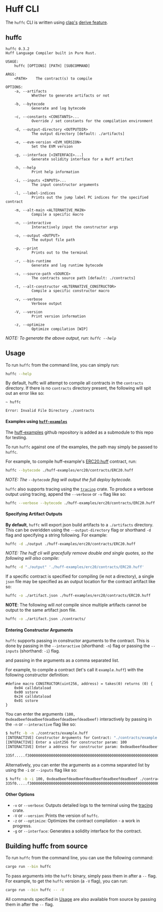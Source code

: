 # Huff CLI

The `huffc` CLI is written using [clap's](https://docs.rs/clap) [derive feature](https://docs.rs/clap/latest/clap/_derive/index.html).

## huffc

```
huffc 0.3.2
Huff Language Compiler built in Pure Rust.

USAGE:
    huffc [OPTIONS] [PATH] [SUBCOMMAND]

ARGS:
    <PATH>    The contract(s) to compile

OPTIONS:
    -a, --artifacts
            Whether to generate artifacts or not

    -b, --bytecode
            Generate and log bytecode

    -c, --constants <CONSTANTS>...
            Override / set constants for the compilation environment

    -d, --output-directory <OUTPUTDIR>
            The output directory [default: ./artifacts]

    -e, --evm-version <EVM_VERSION>
            Set the EVM version

    -g, --interface [<INTERFACE>...]
            Generate solidity interface for a Huff artifact

    -h, --help
            Print help information

    -i, --inputs <INPUTS>...
            The input constructor arguments

    -l, --label-indices
            Prints out the jump label PC indices for the specified contract

    -m, --alt-main <ALTERNATIVE_MAIN>
            Compile a specific macro

    -n, --interactive
            Interactively input the constructor args

    -o, --output <OUTPUT>
            The output file path

    -p, --print
            Prints out to the terminal

    -r, --bin-runtime
            Generate and log runtime bytecode

    -s, --source-path <SOURCE>
            The contracts source path [default: ./contracts]

    -t, --alt-constructor <ALTERNATIVE_CONSTRUCTOR>
            Compile a specific constructor macro

    -v, --verbose
            Verbose output

    -V, --version
            Print version information

    -z, --optimize
            Optimize compilation [WIP]

```

_NOTE: To generate the above output, run: `huffc --help`_

## Usage

To run `huffc` from the command line, you can simply run:

```bash
huffc --help
```

By default, huffc will attempt to compile all contracts in the `contracts` directory. If there is no `contracts` directory present, the following will spit out an error like so:

```bash,color=red
~ huffc

Error: Invalid File Directory ./contracts

```

#### Examples using [`huff-examples`](https://github.com/huff-language/huff-examples)

The [huff-examples](https://github.com/huff-language/huff-examples) github repository is added as a submodule to this repo for testing.

To run `huffc` against one of the examples, the path may simply be passed to `huffc`.

For example, to compile huff-example's [ERC20.huff](../../huff-examples/erc20/contracts/ERC20.huff) contract, run:

```bash
huffc --bytecode ./huff-examples/erc20/contracts/ERC20.huff
```

_NOTE: The `--bytecode` flag will output the full deploy bytecode._

`huffc` also supports tracing using the [`tracing`](https://docs.rs/tracing/0.1.29/tracing/) crate. To produce a verbose output using tracing, append the `--verbose` or `-v` flag like so:

```bash
huffc --verbose --bytecode ./huff-examples/erc20/contracts/ERC20.huff
```

#### Specifying Artifact Outputs

**By default**, `huffc` will export json build artifacts to a `./artifacts` directory. This can be overidden using the `--output-directory` flag or shorthand `-d` flag and specifying a string following. For example:

```bash
huffc -d ./output ./huff-examples/erc20/contracts/ERC20.huff
```

_NOTE: The huff cli will gracefully remove double and single quotes, so the following will also compile:_

```bash
huffc -d "./output" './huff-examples/erc20/contracts/ERC20.huff'
```

If a specific contract is specified for compiling (ie not a directory), a single `json` file may be specified as an output location for the contract artifact like so:

```bash
huffc -o ./artifact.json ./huff-examples/erc20/contracts/ERC20.huff
```

**NOTE**: The following will _not_ compile since multiple artifacts cannot be output to the same artifact json file.

```bash
huffc -o ./artifact.json ./contracts/
```

#### Entering Constructor Arguments

`huffc` supports passing in constructor arguments to the contract. This is done by passing in the `--interactive` (shorthand: `-n`) flag or passing the `--inputs` (shorthand: `-i`) flag.

and passing in the arguments as a comma separated list.

For example, to compile a contract (let's call it `example.huff`) with the following constructor definition:

```huff
#define macro CONSTRUCTOR(uint256, address) = takes(0) returns (0) {
    0x04 calldataload
    0x00 sstore
    0x24 calldataload
    0x01 sstore
}
```

You can enter the arguments `(100, 0xdeadbeefdeadbeefdeadbeefdeadbeefdeadbeef)` interactively by passing in the `-n` or `--interactive` flag like so:

```bash
$ huffc -b -n ./contracts/example.huff
[INTERACTIVE] Constructor Arguments for Contract: "./contracts/example.huff"
[INTERACTIVE] Enter a uint256 for constructor param: 100
[INTERACTIVE] Enter a address for constructor param: 0xdeadbeefdeadbeefdeadbeefdeadbeefdeadbeef

335f.....f30000000000000000000000000000000000000000000000000000000000000064000000000000000000000000deadbeefdeadbeefdeadbeefdeadbeefdeadbeef
```

Alternatively, you can enter the arguments as a comma separated list by using the `-i` or `--inputs` flag like so:

```bash
$ huffc -b -i 100, 0xdeadbeefdeadbeefdeadbeefdeadbeefdeadbeef ./contracts/example.huff
335f0.....f30000000000000000000000000000000000000000000000000000000000000064000000000000000000000000deadbeefdeadbeefdeadbeefdeadbeefdeadbeef
```

#### Other Options

- `-v` or `--verbose`: Outputs detailed logs to the terminal using the [tracing](https://crates.io/crates/tracing) crate.
- `-V` or `--version`: Prints the version of `huffc`.
- `-z` or `--optimize`: Optimizes the contract compilation - a work in progress.
- `-g` or `--interface`: Generates a solidity interface for the contract.

## Building huffc from source

To run `huffc` from the command line, you can use the following command:

```bash
cargo run --bin huffc
```

To pass arguments into the `huffc` binary, simply pass them in after a `--` flag. For example, to get the `huffc` version (a `-V` flag), you can run:

```bash
cargo run --bin huffc -- -V
```

All commands specified in [Usage](#usage) are also available from source by passing them in after the `--` flag.
